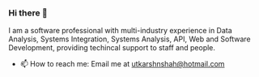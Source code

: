 ### Hi there 👋

I am a software professional with multi-industry experience in Data Analysis, Systems Integration, Systems Analysis, API, Web and Software Development, providing techincal support to staff and people.

- 📫 How to reach me: Email me at utkarshnshah@hotmail.com
<!--
**utkarshnshah/utkarshnshah** is a ✨ _special_ ✨ repository because its `README.md` (this file) appears on your GitHub profile.

Here are some ideas to get you started:

- 🔭 I’m currently working on ...
- 🌱 I’m currently learning ...
- 👯 I’m looking to collaborate on ...
- 🤔 I’m looking for help with ...
- 💬 Ask me about ...
- 📫 How to reach me: ...
- 😄 Pronouns: ...
- ⚡ Fun fact: ...
-->
